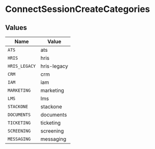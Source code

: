 # ConnectSessionCreateCategories


## Values

| Name          | Value         |
| ------------- | ------------- |
| `ATS`         | ats           |
| `HRIS`        | hris          |
| `HRIS_LEGACY` | hris-legacy   |
| `CRM`         | crm           |
| `IAM`         | iam           |
| `MARKETING`   | marketing     |
| `LMS`         | lms           |
| `STACKONE`    | stackone      |
| `DOCUMENTS`   | documents     |
| `TICKETING`   | ticketing     |
| `SCREENING`   | screening     |
| `MESSAGING`   | messaging     |